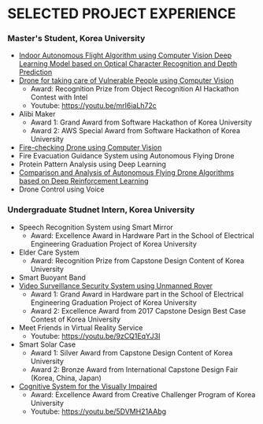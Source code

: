 # SELECTED PROJECT EXPERIENCE

### Master's Student, Korea University
- [Indoor Autonomous Flight Algorithm using Computer Vision Deep Learning Model based on Optical Character Recognition and Depth Prediction](Researches/master-thesis.md)
- [Drone for taking care of Vulnerable People using Computer Vision](Researches/patrol-drone-for-vulnerable-people.md)
  - Award: Recognition Prize from Object Recognition AI Hackathon Contest with Intel
  - Youtube: https://youtu.be/mrI6iaLh72c
- Alibi Maker
  - Award 1: Grand Award from Software Hackathon of Korea University
  - Award 2: AWS Special Award from Software Hackathon of Korea University
- [Fire-checking Drone using Computer Vision](Researches/fire-checking-drone.md)
- Fire Evacuation Guidance System using Autonomous Flying Drone
- Protein Pattern Analysis using Deep Learning
- [Comparison and Analysis of Autonomous Flying Drone Algorithms based on Deep Reinforcement Learning](Researches/comparing-deep-rl-models-for-autonomous-flight.md)
- Drone Control using Voice

### Undergraduate Studnet Intern, Korea University
- Speech Recognition System using Smart Mirror
  - Award: Excellence Award in Hardware Part in the School of Electrical Engineering Graduation Project of Korea University
- Elder Care System
  - Award: Recognition Prize from Capstone Design Content of Korea University
- Smart Buoyant Band
- [Video Surveillance Security System using Unmanned Rover](Researches/patrol-and-video-surveillance-system.md)
  - Award 1: Grand Award in Hardware part in the School of Electrical Engineering Graduation Project of Korea University
  - Award 2: Excellence Award from 2017 Capstone Design Best Case Contest of Korea University
- Meet Friends in Virtual Reality Service
  - Youtube: https://youtu.be/9zCQ1EqYJ3I
- Smart Solar Case
  - Award 1: Silver Award from Capstone Design Content of Korea University
  - Award 2: Bronze Award from International Capstone Design Fair (Korea, China, Japan)
- [Cognitive System for the Visually Impaired](Researches/cognitive-system-for-visually-impaired.md)
  - Award: Excellence Award from Creative Challenger Program of Korea University
  - Youtube: https://youtu.be/5DVMH21AAbg
